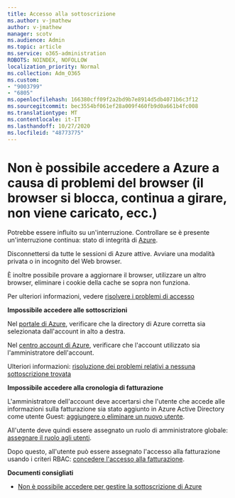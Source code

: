 ```yaml
---
title: Accesso alla sottoscrizione
ms.author: v-jmathew
author: v-jmathew
manager: scotv
ms.audience: Admin
ms.topic: article
ms.service: o365-administration
ROBOTS: NOINDEX, NOFOLLOW
localization_priority: Normal
ms.collection: Adm_O365
ms.custom:
- "9003799"
- "6805"
ms.openlocfilehash: 166380cff09f2a2bd9b7e8914d5db4071b6c3f12
ms.sourcegitcommit: bec3554bf061ef28a009f460fb9d0a661b4fc008
ms.translationtype: MT
ms.contentlocale: it-IT
ms.lasthandoff: 10/27/2020
ms.locfileid: "48773775"
---
```

# <a name="unable-to-sign-in-azure-due-to-browser-issues-browser-hangs-keeps-spinning-does-not-load-etc"></a>Non è possibile accedere a Azure a causa di problemi del browser (il browser si blocca, continua a girare, non viene caricato, ecc.)

Potrebbe essere influito su un'interruzione. Controllare se è presente un'interruzione continua: stato di integrità di [Azure](https://status.azure.com/status/history/).

Disconnettersi da tutte le sessioni di Azure attive. Avviare una modalità privata o in incognito del Web browser.

È inoltre possibile provare a aggiornare il browser, utilizzare un altro browser, eliminare i cookie della cache se sopra non funziona.

Per ulteriori informazioni, vedere [risolvere i problemi di accesso](https://support.microsoft.com/help/4042961/troubleshoot-why-you-can-t-sign-in-to-manage-your-azure-subscription)

**Impossibile accedere alle sottoscrizioni**

Nel [portale di Azure](https://portal.azure.com/), verificare che la directory di Azure corretta sia selezionata dall'account in alto a destra.

Nel [centro account di Azure](https://account.windowsazure.com/Subscriptions), verificare che l'account utilizzato sia l'amministratore dell'account.

Ulteriori informazioni: [risoluzione dei problemi relativi a nessuna sottoscrizione trovata](https://docs.microsoft.com/azure/billing/billing-no-subscriptions-found?WT.mc_id=Portal-Microsoft_Azure_Support)

**Impossibile accedere alla cronologia di fatturazione**

L'amministratore dell'account deve accertarsi che l'utente che accede alle informazioni sulla fatturazione sia stato aggiunto in Azure Active Directory come utente Guest: [aggiungere o eliminare un nuovo utente](https://docs.microsoft.com/azure/active-directory/fundamentals/add-users-azure-active-directory?WT.mc_id=Portal-Microsoft_Azure_Support).

All'utente deve quindi essere assegnato un ruolo di amministratore globale: [assegnare il ruolo agli utenti](https://docs.microsoft.com/azure/active-directory/fundamentals/active-directory-users-assign-role-azure-portal?WT.mc_id=Portal-Microsoft_Azure_Support).

Dopo questo, all'utente può essere assegnato l'accesso alla fatturazione usando i criteri RBAC: [concedere l'accesso alla fatturazione](https://docs.microsoft.com/azure/billing/billing-manage-access?WT.mc_id=Portal-Microsoft_Azure_Support).

**Documenti consigliati**

-   [Non è possibile accedere per gestire la sottoscrizione di Azure](https://docs.microsoft.com/azure/billing-cannot-login-subscription?WT.mc_id=Portal-Microsoft_Azure_Support)